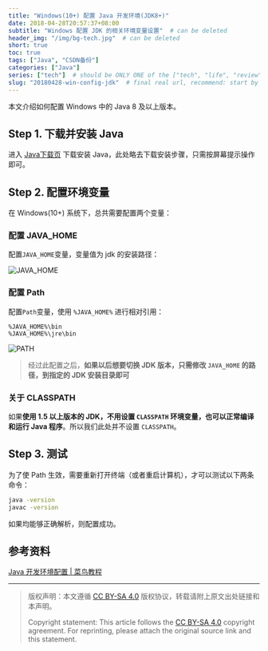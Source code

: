 ```yaml
---
title: "Windows(10+) 配置 Java 开发环境(JDK8+)"
date: 2018-04-28T20:57:37+08:00
subtitle: "Windows 配置 JDK 的相关环境变量设置"  # can be deleted
header_img: "/img/bg-tech.jpg"  # can be deleted
short: true
toc: true
tags: ["Java", "CSDN备份"]
categories: ["Java"]
series: ["tech"]  # should be ONLY ONE of the ["tech", "life", "review"]
slug: "20180428-win-config-jdk"  # final real url, recommend: start by date, follow lower case words with hyphen splitter. E.g., `20230316-text-title`
---
```


本文介绍如何配置 Windows 中的 Java 8 及以上版本。

## Step 1. 下载并安装 Java

进入 [Java下载页](http://www.oracle.com/technetwork/java/javase/downloads/index.html) 下载安装 Java，此处略去下载安装步骤，只需按屏幕提示操作即可。

## Step 2. 配置环境变量

在 Windows(10+) 系统下，总共需要配置两个变量：

### 配置 JAVA_HOME

配置`JAVA_HOME`变量，变量值为 jdk 的安装路径：

![JAVA_HOME](/img/posts/20181104110241988.png)

### 配置 Path

配置`Path`变量，使用 `%JAVA_HOME%` 进行相对引用：

```text
%JAVA_HOME%\bin
%JAVA_HOME%\jre\bin
```

![PATH](/img/posts/20181104110319932.png)

> 经过此配置之后，**如果以后想要切换 JDK 版本，只需修改 `JAVA_HOME` 的路径，到指定的 JDK 安装目录即可**

### 关于 CLASSPATH

如果**使用 1.5 以上版本的 JDK，不用设置 `CLASSPATH` 环境变量，也可以正常编译和运行 Java 程序**。所以我们此处并不设置 `CLASSPATH`。

## Step 3. 测试

为了使 Path 生效，需要重新打开终端（或者重启计算机），才可以测试以下两条命令：

```bash
java -version
javac -version
```

如果均能够正确解析，则配置成功。

## 参考资料

[Java 开发环境配置 | 菜鸟教程](http://www.runoob.com/java/java-environment-setup.html)

---

> 版权声明：本文遵循 [CC BY-SA 4.0](https://creativecommons.org/licenses/by-sa/4.0/deed.zh) 版权协议，转载请附上原文出处链接和本声明。
>
> Copyright statement: This article follows the [CC BY-SA 4.0](https://creativecommons.org/licenses/by-sa/4.0/deed.en) copyright agreement. For reprinting, please attach the original source link and this statement.
